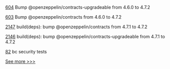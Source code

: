 
[604](https://github.com/hyperledger-labs/blockchain-carbon-accounting/pull/604) Bump @openzeppelin/contracts-upgradeable from 4.6.0 to 4.7.2

[603](https://github.com/hyperledger-labs/blockchain-carbon-accounting/pull/603) Bump @openzeppelin/contracts from 4.6.0 to 4.7.2

[2147](https://github.com/hyperledger/cactus/pull/2147) build(deps): bump @openzeppelin/contracts from 4.7.1 to 4.7.2

[2146](https://github.com/hyperledger/cactus/pull/2146) build(deps): bump @openzeppelin/contracts-upgradeable from 4.7.1 to 4.7.2

[82](https://github.com/hyperledger/aries-mobile-test-harness/pull/82) bc security tests


[See more >>>](https://start-here.hyperledger.org/pull-requests)
